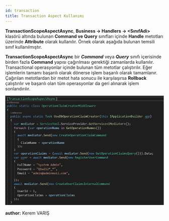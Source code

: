 ```yaml
---
id: transaction
title: Transaction Aspect Kullanımı
---
```

**TransactionScopeAspectAsync**, **Business -> Handlers -> <SınıfAdi>** klasörü altında bulunan **Command ve Query** sınıfları içinde **Handle** metotları üzerinde **Attribute** olarak kullanılır. Örnek olarak aşağıda bulunan temsili sınıf kullanılmıştır. 

**TransactionScopeAspectAsync** bir ***Command*** veya ***Query*** sınıfı içerisinde birden fazla **Command** yapısı çağırılması gerektiği zamanlarda kullanılır. Transactional operasyonlar içinde bulunan tüm metotlar çalıştırılır. Eğer işlemlerin tamamı başarılı olarak dönerse işlem başarılı olarak tamamlanır. Çağırılan metotlardan bir metot hata sonucu ile karşılaşırsa **Rollback** çalıştırılır ve başarılı olan tüm operasyonlar da geri alınarak işlem sonlandırılır. 

![](./../../../../media/image53.png)


**author:** Kerem VARIŞ
